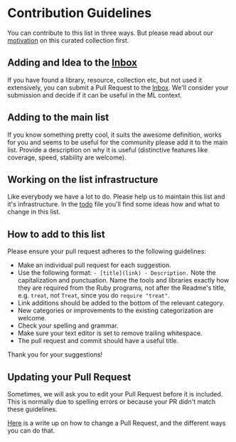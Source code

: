 # Contribution Guidelines

You can contribute to this list in three ways. But please read about
our [motivation](motivation.md) on this curated collection first.

## Adding and Idea to the [Inbox](inbox.md)

If you have found a library, resource, collection etc, but not used it
extensively, you can submit a Pull Request to the [Inbox](inbox.md). We'll consider
your submission and decide if it can be useful in the ML context.

## Adding to the main list
If you know something pretty cool, it suits the awesome definition, works for you
and seems to be useful for the community please add it to the main list.
Provide a description on why it is useful (distinctive features like coverage,
speed, stability are welcome).

## Working on the list infrastructure
Like everybody we have a lot to do. Please help us to maintain this list and it's
infrastructure. In the [todo](todo.md) file you'll find some ideas how and what
to change in this list.

## How to add to this list

Please ensure your pull request adheres to the following guidelines:

- Make an individual pull request for each suggestion.
- Use the following format: `- [title](link) - Description.`
  Note the capitalization and punctuation. Name the tools and libraries exactly
  how they are required from the Ruby programs, not after the Readme's title, e.g.
  `treat`, not `Treat`, since you do `require "treat"`.
- Link additions should be added to the bottom of the relevant category.
- New categories or improvements to the existing categorization are welcome.
- Check your spelling and grammar.
- Make sure your text editor is set to remove trailing whitespace.
- The pull request and commit should have a useful title.

Thank you for your suggestions!

## Updating your Pull Request
Sometimes, we will ask you to edit your Pull Request before it is included.
This is normally due to spelling errors or because your PR didn't match
these guidelines.

[Here](https://github.com/RichardLitt/knowledge/blob/master/amending-a-commit-guide.md)
is a write up on how to change a Pull Request, and the different ways you can do that.
